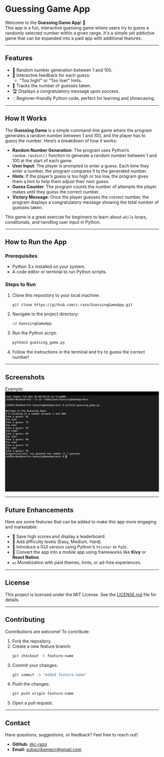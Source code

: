 # **Guessing Game App**

Welcome to the **Guessing Game App**! 🎲  
This app is a fun, interactive guessing game where users try to guess a randomly selected number within a given range. It's a simple yet addictive game that can be expanded into a paid app with additional features.

---

## **Features**
- 🎯 Random number generation between 1 and 100.
- 🧠 Interactive feedback for each guess:
  - "Too high!" or "Too low!" hints.
- 🔢 Tracks the number of guesses taken.
- 🏆 Displays a congratulatory message upon success.
- 💡 Beginner-friendly Python code, perfect for learning and showcasing.

---

## **How It Works**

The **Guessing Game** is a simple command-line game where the program generates a random number between 1 and 100, and the player has to guess the number. Here’s a breakdown of how it works:

- **Random Number Generation**: The program uses Python’s `random.randint()` function to generate a random number between 1 and 100 at the start of each game.
- **User Input**: The player is prompted to enter a guess. Each time they enter a number, the program compares it to the generated number.
- **Hints**: If the player’s guess is too high or too low, the program gives them a hint to help them adjust their next guess.
- **Guess Counter**: The program counts the number of attempts the player makes until they guess the correct number.
- **Victory Message**: Once the player guesses the correct number, the program displays a congratulatory message showing the total number of guesses taken.

This game is a great exercise for beginners to learn about `while` loops, conditionals, and handling user input in Python.

---

## **How to Run the App**

### **Prerequisites**
- Python 3.x installed on your system.
- A code editor or terminal to run Python scripts.

### **Steps to Run**
1. Clone this repository to your local machine:
   ```bash
   git clone https://github.com/c-razo/GuessingGameApp.git
   ```
2. Navigate to the project directory:
   ```bash
   cd GuessingGameApp
   ```
3. Run the Python script:
   ```bash
   python3 guessing_game.py
   ```

4. Follow the instructions in the terminal and try to guess the correct number!

---

## **Screenshots**
Example:  
![Game Interface](gameplay.png)

---

## **Future Enhancements**
Here are some features that can be added to make this app more engaging and marketable:
- 💾 Save high scores and display a leaderboard.
- 🌈 Add difficulty levels (Easy, Medium, Hard).
- 🎨 Introduce a GUI version using Python's `tkinter` or `PyQt`.
- 📱 Convert the app into a mobile app using frameworks like **Kivy** or **React Native**.
- 💵 Monetization with paid themes, hints, or ad-free experiences.

---

## **License**
This project is licensed under the MIT License. See the [LICENSE.md](LICENSE.md) file for details.

---

## **Contributing**
Contributions are welcome! To contribute:
1. Fork the repository.
2. Create a new feature branch:
   ```bash
   git checkout -b feature-name
   ```
3. Commit your changes:
   ```bash
   git commit -m "Added feature-name"
   ```
4. Push the changes:
   ```bash
   git push origin feature-name
   ```
5. Open a pull request.

---

## **Contact**
Have questions, suggestions, or feedback? Feel free to reach out!

- **GitHub:** [@c-razo](https://github.com/c-razo)
- **Email:** subscribemecr@gmail.com
